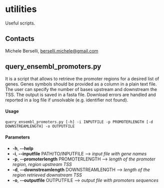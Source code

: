 # utilities
Useful scripts.

## **Contacts**
Michele Berselli, <berselli.michele@gmail.com>

## query_ensembl_promoters.py
It is a script that allows to retrieve the promoter regions for a desired list of genes. Genes symbols should be provided as a column in a plain text file. The user can specify the number of bases upstream and downstream the TSS. The output is saved in a fasta file. Download errors are handled and reported in a log file if unsolvable (e.g. identifier not found). 

#### Usage 
	query_ensembl_promoters.py [-h] -i INPUTFILE -p PROMOTERLENGTH [-d DOWNSTREAMLENGTH] -o OUTPUTFILE

#### Parameters  
  - **-h**, **--help**            
  - **-i**, **--inputfile** PATH/TO/INPUTFILE --> *input file with gene names*
  - **-p**, **--promoterlength** PROMOTERLENGTH --> *length of the promoter region, region upstream TSS*
  - **-d**, **--downstreamlength** DOWNSTREAMLENGTH --> *length of the region retrieved downstream TSS*
  - **-o**, **--outputfile** OUTPUTFILE --> *output file with promoters sequences*
